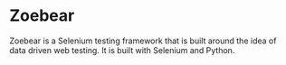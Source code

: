 # Zoebear
Zoebear is a Selenium testing framework that is built around the idea of data driven web testing.  It is built with Selenium and Python.
